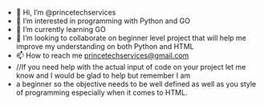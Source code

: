- 👋 Hi, I’m @princetechservices
- 👀 I’m interested in programming with Python and GO
- 🌱 I’m currently learning GO
- 💞️ I’m looking to collaborate on beginner level project that will help me improve my understanding on both Python and HTML
- 📫 How to reach me princetechservices@gmail.com
- //If you need help with the actual input of code on your project let me know and I would be glad to help but remember I am 
- a beginner so the objective needs to be well defined as well as you style of programming especially when it comes to HTML.
<!---
princetechservices/princetechservices is a ✨ special ✨ repository because its `README.md` (this file) appears on your GitHub profile.
You can click the Preview link to take a look at your changes.
--->
